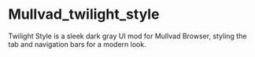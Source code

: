 # Mullvad_twilight_style
Twilight Style is a sleek dark gray UI mod for Mullvad Browser, styling the tab and navigation bars for a modern look.
